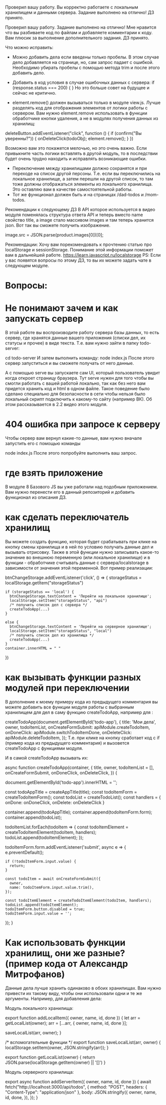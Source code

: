 Проверил вашу работу. Вы корректно работаете с локальным хранилищем и данными сервера. Задание выполнено на отлично! ДЗ принято.

Проверил вашу работу. Задание выполнено на отлично! Мне нравится что вы разбиваете код по файлам и добавляете комментарии к коду. Вам плюсик за выполнение дополнительного задания. ДЗ принято.

Что можно исправить:
- Можно добавить дела если введены только пробелы. В этом случае дело добавляется на странице, но, сам запрос падает с ошибкой. Необходимо убирать пробелы с помощью метода trim и после этого добавить дело.
- Добавить в код условия в случае ошибочных данных с сервера:
if (response.status === 200) {
}
Но это больше совет на будущее и сейчас не критично.

- element.remove() должен вызываться только в модуле view.js. Лучше разделять код для отображения элементов от логики работы с сервером. Вам нужно element.remove использовать в функции обработчике кнопки удаления, а не в модулях получения данных из хранилищ:

deleteButton.addEventListener("click", function () {
   if (confirm("Вы уверенны?")) {
      onDeleteClick(todoObj);
      element.remove();
   }
})

Возможно вам это покажется мелочью, но это очень важно. Если привыкните часть логики вставлять в другой модуль, то в последствии будет очень трудно находить и исправлять возникающие ошибки.

- Переключение между хранилищами должно сохранятся и при переходе на список другой персоны. Т.е. если вы переключились на локальное хранилище, а затем перешли на другой список, то там тоже должны отображаться элементы из локального хранилища. Это оставляю вам в качестве самостоятельной работы.
- Тот же функционал должен быть и на страницах /dad-todos и /mom-todos.


Рекомендации к следующему ДЗ
В API которое используется в видео модуля  поменялась структура ответа API и теперь вместо name свойство title, а image стало массивом images и там теперь хранится json. Вот так вы сможете получить изображение.

image.src = JSON.parse(product.images[0])[0];

Рекомендации:
Хочу вам порекомендовать к прочтению статью про localStorage и sessionStorage. Понимание этой информации поможет вам в дальнейшей работе.
https://learn.javascript.ru/localstorage
PS: Если у вас появятся вопросы по этому ДЗ, то вы их можете задать чате в следующем модуле.


# Вопросы:

# Не понимают зачем и как запускать сервер
В этой работе вы воспроизводите работу сервера базы данных, то есть сервер, где хранятся данные вашего приложения (списки дел, их статусы и прочее) в виде текста. Т.е. вам нужно зайти в папку todo-server:

cd todo-server
И затем выполнить команду:
node index.js
После этого сервер запуститься и вы сможете получать от него данные.

А с помощью serve вы запускаете сам UI, который пользователь увидит когда откроет страницу браузера. Тут serve нужен для того чтобы вы смогли работать с вашей работой локально, так как без него вам придется хранить код и html в одном файле. Такое поведение было сделано специально для безопасности в сети чтобы нельзя было локальный скрипт подключить к какому-то сайту (например ВК). Об этом рассказывается в 2.2 видео этого модуля.

# 404 ошибка при запросе к серверу
Чтобы сервер вам вернул какие-то данные, вам нужно вначале запустить его с помощью команды

node index.js
После этого попробуйте выполнить ваш запрос.

# где взять приложение
В модуле 8 Базового JS вы уже работали над подобным приложением. Вам нужно перенести его в данный репозиторий и добавить функционал из описания ДЗ.

# как сделать переключатель хранилищ
Вы можете создать функцию, которая будет срабатывать при клике на кнопку смены хранилища и в ней по условию получать данные дел и вызывать отрисовку. Также в этой функции нужно записывать какое-то значение во внешнюю переменную (или локальное хранилище) и в функции - обработчике считывать данные с сервера/localstorage в зависимости от значения этой переменной. Вот пример реализации:

btnChangeStorage.addEventListener('click', () => {
    storageStatus = localStorage.getItem("storageStatus")

    if (storageStatus == 'local') {
      btnChangeStorage.textContent = 'Перейти на локальное хранилище';
      localStorage.setItem("storageStatus", "api")
      /* получить список дел с сервера */  
      createTodoApp(...)
    }

    else {
      btnChangeStorage.textContent = 'Перейти на серверное хранилище';
      localStorage.setItem("storageStatus", "local")
      /* получить список дел из хранилища */  
      createTodoApp(...)
    }
    container.innerHTML = " "
})

# как вызывать функции разных модулей при переключении
В дополнение к моему примеру кода из предыдущего комментария вы можете добавить все функции модуля работы с выбранным хранилищем для дел в саму функцию createTodoApp, например для :

createTodoApp(document.getElementById('todo-app'), {
        title: 'Мои дела',
        owner,
        todoItemList,
        onCreateFormSubmit: apiModule.createTodoItem,
        onDoneClick: apiModule.switchTodoItemDone,
        onDeleteClick: apiModule.deleteTodoItem,
});
Т.е. при клике на кнопку сработает код с if (пример кода из предыдущего комментария) и вызовется createTodoApp с функциями модуля.



И в самой createTodoApp вызывать их:

async function createTodoApp(container, {
  title,
  owner,
  todoItemList = [],
  onCreateFormSubmit,
  onDoneClick,
  onDeleteClick,
 }) {

  document.getElementById('todo-app').innerHTML = '';

  const todoAppTitle = createAppTitle(title);
  const todoItemForm = createTodoItemForm();
  const todoList = createTodoList();
  const handlers = { onDone: onDoneClick, onDelete: onDeleteClick }

  container.append(todoAppTitle);
  container.append(todoItemForm.form);
  container.append(todoList);

  todoItemList.forEach(todoItem => {
    const todoItemElement = createTodoItemElement(todoItem, handlers);
    todoList.append(todoItemElement);
  });

  todoItemForm.form.addEventListener('submit', async e => {
    e.preventDefault();

    if (!todoItemForm.input.value) {
      return;
    }

    const todoItem = await onCreateFormSubmit({
      owner,
      name: todoItemForm.input.value.trim(),
    });

    const todoItemElement = createTodoItemElement(todoItem, handlers);
    todoList.append(todoItemElement);
    todoItemForm.button.disabled = true;
    todoItemForm.input.value = '';
  });
}

# Как использовать функции хранилищ, они же разные? (пример кода от Александр Митрофанов)
Данные дела лучше хранить одинаково в обоих хранилищах. Вам нужно привести их такому виду, чтобы они использовали одни и те же аргументы. Например, для добавления дела:

Модуль локального хранилища:

export function addLocalItem({ owner, name, id, done }) {
  let arr = getLocalList(owner);
  arr = [...arr, { owner, name, id, done }];

  saveLocalList(arr, owner);
}

/* вспомогательные функции */
export function saveLocalList(arr, owner) {
  localStorage.setItem(owner, JSON.stringify(arr));
}

export function getLocalList(owner) {
  return JSON.parse(localStorage.getItem(owner) || '[]')
}

<!-- export function getLocalList(owner) {
  const localData = localStorage.getItem(owner);
  let rawList = [];

  if (localData !== null && localData !== "") {
    rawList = JSON.parse(localData);
  } else {
    return [];
  }

  return rawList;
} -->


Модуль серверного хранилища:

export async function addServerItem({ owner, name, id, done }) {
  await fetch("http://localhost:3000/api/todos", {
    method: "POST",
    headers: { "Content-Type": "application/json" },
    body: JSON.stringify({
      owner,
      name,
      id,
      done,
    }),
  });
}
